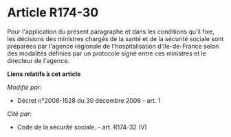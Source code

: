# Article R174-30

Pour l'application du présent paragraphe et dans les conditions qu'il fixe, les décisions des ministres chargés de la santé
et de la sécurité sociale sont préparées par l'agence régionale de l'hospitalisation d'Ile-de-France selon des modalités
définies par un protocole signé entre ces ministres et le directeur de l'agence.

**Liens relatifs à cet article**

_Modifié par_:

  - Décret n°2008-1528 du 30 décembre 2008 - art. 1

_Cité par_:

  - Code de la sécurité sociale. - art. R174-32 (V)
